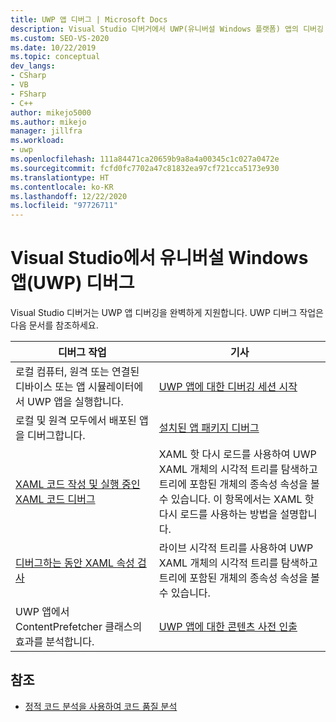 ```yaml
---
title: UWP 앱 디버그 | Microsoft Docs
description: Visual Studio 디버거에서 UWP(유니버설 Windows 플랫폼) 앱의 디버깅 작업에 대한 문서를 찾을 수 있습니다.
ms.custom: SEO-VS-2020
ms.date: 10/22/2019
ms.topic: conceptual
dev_langs:
- CSharp
- VB
- FSharp
- C++
author: mikejo5000
ms.author: mikejo
manager: jillfra
ms.workload:
- uwp
ms.openlocfilehash: 111a84471ca20659b9a8a4a00345c1c027a0472e
ms.sourcegitcommit: fcfd0fc7702a47c81832ea97cf721cca5173e930
ms.translationtype: HT
ms.contentlocale: ko-KR
ms.lasthandoff: 12/22/2020
ms.locfileid: "97726711"
---
```

# <a name="debug-universal-windows-apps-uwp-in-visual-studio"></a>Visual Studio에서 유니버설 Windows 앱(UWP) 디버그

Visual Studio 디버거는 UWP 앱 디버깅을 완벽하게 지원합니다. UWP 디버그 작업은 다음 문서를 참조하세요.

|디버그 작업|기사|
|-|-|
|로컬 컴퓨터, 원격 또는 연결된 디바이스 또는 앱 시뮬레이터에서 UWP 앱을 실행합니다.|[UWP 앱에 대한 디버깅 세션 시작](../debugger/start-a-debugging-session-for-a-store-app-in-visual-studio-vb-csharp-cpp-and-xaml.md)|
|로컬 및 원격 모두에서 배포된 앱을 디버그합니다.|[설치된 앱 패키지 디버그](../debugger/debug-installed-app-package.md)|
| [XAML 코드 작성 및 실행 중인 XAML 코드 디버그](../xaml-tools/xaml-hot-reload.md) | XAML 핫 다시 로드를 사용하여 UWP XAML 개체의 시각적 트리를 탐색하고 트리에 포함된 개체의 종속성 속성을 볼 수 있습니다. 이 항목에서는 XAML 핫 다시 로드를 사용하는 방법을 설명합니다. |
| [디버그하는 동안 XAML 속성 검사](../xaml-tools/xaml-hot-reload.md) | 라이브 시각적 트리를 사용하여 UWP XAML 개체의 시각적 트리를 탐색하고 트리에 포함된 개체의 종속성 속성을 볼 수 있습니다. |
|UWP 앱에서 ContentPrefetcher 클래스의 효과를 분석합니다.|[UWP 앱에 대한 콘텐츠 사전 인출](../debugger/prefetch-content-for-windows-store-apps.md)|

## <a name="see-also"></a>참조
- [정적 코드 분석을 사용하여 코드 품질 분석](../code-quality/code-analysis-for-managed-code-overview.md)
